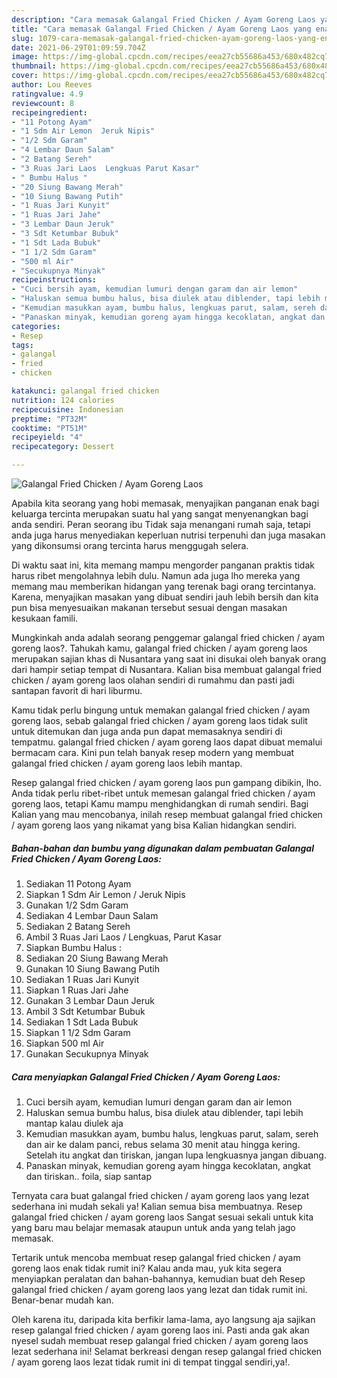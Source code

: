 ```yaml
---
description: "Cara memasak Galangal Fried Chicken / Ayam Goreng Laos yang enak dan Mudah Dibuat"
title: "Cara memasak Galangal Fried Chicken / Ayam Goreng Laos yang enak dan Mudah Dibuat"
slug: 1079-cara-memasak-galangal-fried-chicken-ayam-goreng-laos-yang-enak-dan-mudah-dibuat
date: 2021-06-29T01:09:59.704Z
image: https://img-global.cpcdn.com/recipes/eea27cb55686a453/680x482cq70/galangal-fried-chicken-ayam-goreng-laos-foto-resep-utama.jpg
thumbnail: https://img-global.cpcdn.com/recipes/eea27cb55686a453/680x482cq70/galangal-fried-chicken-ayam-goreng-laos-foto-resep-utama.jpg
cover: https://img-global.cpcdn.com/recipes/eea27cb55686a453/680x482cq70/galangal-fried-chicken-ayam-goreng-laos-foto-resep-utama.jpg
author: Lou Reeves
ratingvalue: 4.9
reviewcount: 8
recipeingredient:
- "11 Potong Ayam"
- "1 Sdm Air Lemon  Jeruk Nipis"
- "1/2 Sdm Garam"
- "4 Lembar Daun Salam"
- "2 Batang Sereh"
- "3 Ruas Jari Laos  Lengkuas Parut Kasar"
- " Bumbu Halus "
- "20 Siung Bawang Merah"
- "10 Siung Bawang Putih"
- "1 Ruas Jari Kunyit"
- "1 Ruas Jari Jahe"
- "3 Lembar Daun Jeruk"
- "3 Sdt Ketumbar Bubuk"
- "1 Sdt Lada Bubuk"
- "1 1/2 Sdm Garam"
- "500 ml Air"
- "Secukupnya Minyak"
recipeinstructions:
- "Cuci bersih ayam, kemudian lumuri dengan garam dan air lemon"
- "Haluskan semua bumbu halus, bisa diulek atau diblender, tapi lebih mantap kalau diulek aja"
- "Kemudian masukkan ayam, bumbu halus, lengkuas parut, salam, sereh dan air ke dalam panci, rebus selama 30 menit atau hingga kering. Setelah itu angkat dan tiriskan, jangan lupa lengkuasnya jangan dibuang."
- "Panaskan minyak, kemudian goreng ayam hingga kecoklatan, angkat dan tiriskan.. foila, siap santap"
categories:
- Resep
tags:
- galangal
- fried
- chicken

katakunci: galangal fried chicken 
nutrition: 124 calories
recipecuisine: Indonesian
preptime: "PT32M"
cooktime: "PT51M"
recipeyield: "4"
recipecategory: Dessert

---
```



![Galangal Fried Chicken / Ayam Goreng Laos](https://img-global.cpcdn.com/recipes/eea27cb55686a453/680x482cq70/galangal-fried-chicken-ayam-goreng-laos-foto-resep-utama.jpg)

Apabila kita seorang yang hobi memasak, menyajikan panganan enak bagi keluarga tercinta merupakan suatu hal yang sangat menyenangkan bagi anda sendiri. Peran seorang ibu Tidak saja menangani rumah saja, tetapi anda juga harus menyediakan keperluan nutrisi terpenuhi dan juga masakan yang dikonsumsi orang tercinta harus menggugah selera.

Di waktu  saat ini, kita memang mampu mengorder panganan praktis tidak harus ribet mengolahnya lebih dulu. Namun ada juga lho mereka yang memang mau memberikan hidangan yang terenak bagi orang tercintanya. Karena, menyajikan masakan yang dibuat sendiri jauh lebih bersih dan kita pun bisa menyesuaikan makanan tersebut sesuai dengan masakan kesukaan famili. 



Mungkinkah anda adalah seorang penggemar galangal fried chicken / ayam goreng laos?. Tahukah kamu, galangal fried chicken / ayam goreng laos merupakan sajian khas di Nusantara yang saat ini disukai oleh banyak orang dari hampir setiap tempat di Nusantara. Kalian bisa membuat galangal fried chicken / ayam goreng laos olahan sendiri di rumahmu dan pasti jadi santapan favorit di hari liburmu.

Kamu tidak perlu bingung untuk memakan galangal fried chicken / ayam goreng laos, sebab galangal fried chicken / ayam goreng laos tidak sulit untuk ditemukan dan juga anda pun dapat memasaknya sendiri di tempatmu. galangal fried chicken / ayam goreng laos dapat dibuat memalui bermacam cara. Kini pun telah banyak resep modern yang membuat galangal fried chicken / ayam goreng laos lebih mantap.

Resep galangal fried chicken / ayam goreng laos pun gampang dibikin, lho. Anda tidak perlu ribet-ribet untuk memesan galangal fried chicken / ayam goreng laos, tetapi Kamu mampu menghidangkan di rumah sendiri. Bagi Kalian yang mau mencobanya, inilah resep membuat galangal fried chicken / ayam goreng laos yang nikamat yang bisa Kalian hidangkan sendiri.

<!--inarticleads1-->

##### Bahan-bahan dan bumbu yang digunakan dalam pembuatan Galangal Fried Chicken / Ayam Goreng Laos:

1. Sediakan 11 Potong Ayam
1. Siapkan 1 Sdm Air Lemon / Jeruk Nipis
1. Gunakan 1/2 Sdm Garam
1. Sediakan 4 Lembar Daun Salam
1. Sediakan 2 Batang Sereh
1. Ambil 3 Ruas Jari Laos / Lengkuas, Parut Kasar
1. Siapkan  Bumbu Halus :
1. Sediakan 20 Siung Bawang Merah
1. Gunakan 10 Siung Bawang Putih
1. Sediakan 1 Ruas Jari Kunyit
1. Siapkan 1 Ruas Jari Jahe
1. Gunakan 3 Lembar Daun Jeruk
1. Ambil 3 Sdt Ketumbar Bubuk
1. Sediakan 1 Sdt Lada Bubuk
1. Siapkan 1 1/2 Sdm Garam
1. Siapkan 500 ml Air
1. Gunakan Secukupnya Minyak




<!--inarticleads2-->

##### Cara menyiapkan Galangal Fried Chicken / Ayam Goreng Laos:

1. Cuci bersih ayam, kemudian lumuri dengan garam dan air lemon
1. Haluskan semua bumbu halus, bisa diulek atau diblender, tapi lebih mantap kalau diulek aja
1. Kemudian masukkan ayam, bumbu halus, lengkuas parut, salam, sereh dan air ke dalam panci, rebus selama 30 menit atau hingga kering. Setelah itu angkat dan tiriskan, jangan lupa lengkuasnya jangan dibuang.
1. Panaskan minyak, kemudian goreng ayam hingga kecoklatan, angkat dan tiriskan.. foila, siap santap




Ternyata cara buat galangal fried chicken / ayam goreng laos yang lezat sederhana ini mudah sekali ya! Kalian semua bisa membuatnya. Resep galangal fried chicken / ayam goreng laos Sangat sesuai sekali untuk kita yang baru mau belajar memasak ataupun untuk anda yang telah jago memasak.

Tertarik untuk mencoba membuat resep galangal fried chicken / ayam goreng laos enak tidak rumit ini? Kalau anda mau, yuk kita segera menyiapkan peralatan dan bahan-bahannya, kemudian buat deh Resep galangal fried chicken / ayam goreng laos yang lezat dan tidak rumit ini. Benar-benar mudah kan. 

Oleh karena itu, daripada kita berfikir lama-lama, ayo langsung aja sajikan resep galangal fried chicken / ayam goreng laos ini. Pasti anda gak akan nyesel sudah membuat resep galangal fried chicken / ayam goreng laos lezat sederhana ini! Selamat berkreasi dengan resep galangal fried chicken / ayam goreng laos lezat tidak rumit ini di tempat tinggal sendiri,ya!.

